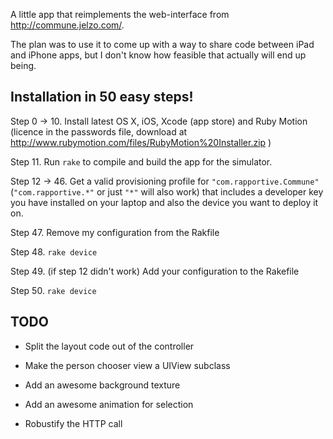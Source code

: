 A little app that reimplements the web-interface from http://commune.jelzo.com/.

The plan was to use it to come up with a way to share code between iPad and iPhone apps, but I don't know how feasible that actually will end up being.

Installation in 50 easy steps!
------------------------------

Step 0 -> 10. Install latest OS X, iOS, Xcode (app store) and Ruby Motion (licence in the passwords file, download at  http://www.rubymotion.com/files/RubyMotion%20Installer.zip )

Step 11. Run `rake` to compile and build the app for the simulator.

Step 12 -> 46. Get a valid provisioning profile for `"com.rapportive.Commune"` (`"com.rapportive.*"` or just `"*"` will also work) that includes a developer key you have installed on your laptop and also the device you want to deploy it on.

Step 47. Remove my configuration from the Rakfile

Step 48. `rake device`

Step 49. (if step 12 didn't work) Add your configuration to the Rakefile

Step 50. `rake device`

TODO
----

* Split the layout code out of the controller
* Make the person chooser view a UIView subclass

* Add an awesome background texture
* Add an awesome animation for selection

* Robustify the HTTP call
